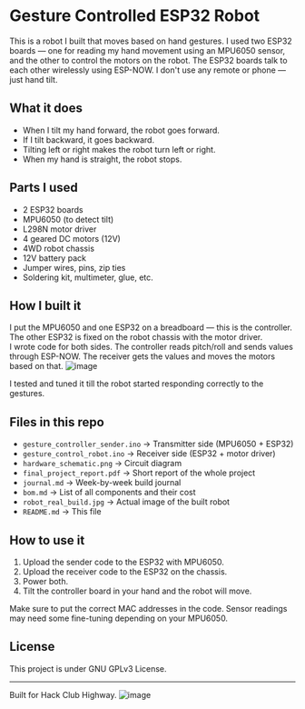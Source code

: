 # Gesture Controlled ESP32 Robot

This is a robot I built that moves based on hand gestures. I used two ESP32 boards — one for reading my hand movement using an MPU6050 sensor, and the other to control the motors on the robot. The ESP32 boards talk to each other wirelessly using ESP-NOW. I don't use any remote or phone — just hand tilt.

## What it does

- When I tilt my hand forward, the robot goes forward.
- If I tilt backward, it goes backward.
- Tilting left or right makes the robot turn left or right.
- When my hand is straight, the robot stops.

## Parts I used

- 2 ESP32 boards
- MPU6050 (to detect tilt)
- L298N motor driver
- 4 geared DC motors (12V)
- 4WD robot chassis
- 12V battery pack
- Jumper wires, pins, zip ties
- Soldering kit, multimeter, glue, etc.

## How I built it

I put the MPU6050 and one ESP32 on a breadboard — this is the controller.  
The other ESP32 is fixed on the robot chassis with the motor driver.  
I wrote code for both sides. The controller reads pitch/roll and sends values through ESP-NOW. The receiver gets the values and moves the motors based on that.
![image](https://github.com/user-attachments/assets/94322965-7725-4556-8e8b-44a2718bec8c)

I tested and tuned it till the robot started responding correctly to the gestures.

## Files in this repo

- `gesture_controller_sender.ino` → Transmitter side (MPU6050 + ESP32)
- `gesture_control_robot.ino` → Receiver side (ESP32 + motor driver)
- `hardware_schematic.png` → Circuit diagram
- `final_project_report.pdf` → Short report of the whole project
- `journal.md` → Week-by-week build journal
- `bom.md` → List of all components and their cost
- `robot_real_build.jpg` → Actual image of the built robot
- `README.md` → This file

## How to use it

1. Upload the sender code to the ESP32 with MPU6050.
2. Upload the receiver code to the ESP32 on the chassis.
3. Power both.
4. Tilt the controller board in your hand and the robot will move.

Make sure to put the correct MAC addresses in the code. Sensor readings may need some fine-tuning depending on your MPU6050.

## License

This project is under GNU GPLv3 License.

---

Built for Hack Club Highway.
![image](https://github.com/user-attachments/assets/56722625-7d3b-4e62-9199-191b1c779efa)
